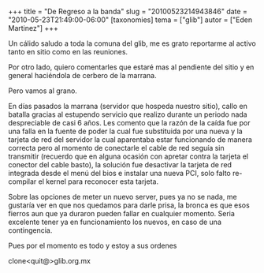 +++
title = "De Regreso a la banda"
slug = "20100523214943846"
date = "2010-05-23T21:49:00-06:00"
[taxonomies]
tema = ["glib"]
autor = ["Eden Martinez"]
+++

Un cálido saludo a toda la comuna del glib, me es grato reportarme al
activo tanto en sitio como en las reuniones.

Por otro lado, quiero comentarles que estaré mas al pendiente del sitio
y en general haciéndola de cerbero de la marrana.

Pero vamos al grano.

<!-- more -->
En días pasados la marrana (servidor que hospeda nuestro sitio), callo
en batalla gracias al estupendo servicio que realizo durante un periodo
nada despreciable de casi 6 años. Les comento que la razón de la caída
fue por una falla en la fuente de poder la cual fue substituida por una
nueva y la tarjeta de red del servidor la cual aparentaba estar
funcionando de manera correcta pero al momento de conectarle el cable de
red seguía sin transmitir (recuerdo que en alguna ocasión con apretar
contra la tarjeta el conector del cable basto), la solución fue
desactivar la tarjeta de red integrada desde el menú del bios e instalar
una nueva PCI, solo falto re-compilar el kernel para reconocer esta
tarjeta.

Sobre las opciones de meter un nuevo server, pues ya no se nada, me
gustaría ver en que nos quedamos para darle prisa, la bronca es que esos
fierros aun que ya duraron pueden fallar en cualquier momento. Seria
excelente tener ya en funcionamiento los nuevos, en caso de una
contingencia.

Pues por el momento es todo y estoy a sus ordenes

clone\<quit@\>glib.org.mx
